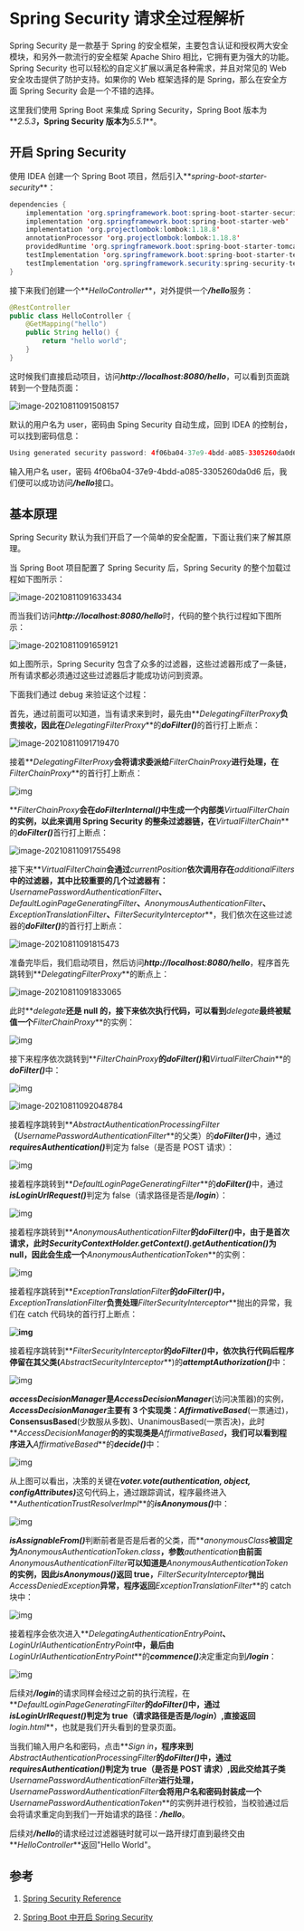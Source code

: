 # Spring Security 请求全过程解析

Spring Security 是一款基于 Spring 的安全框架，主要包含认证和授权两大安全模块，和另外一款流行的安全框架 Apache Shiro 相比，它拥有更为强大的功能。Spring Security 也可以轻松的自定义扩展以满足各种需求，并且对常见的 Web 安全攻击提供了防护支持。如果你的 Web 框架选择的是 Spring，那么在安全方面 Spring Security 会是一个不错的选择。

这里我们使用 Spring Boot 来集成 Spring Security，Spring Boot 版本为**_2.5.3_**，Spring Security 版本为**_5.5.1_**。

## 开启 Spring Security

使用 IDEA 创建一个 Spring Boot 项目，然后引入**_spring-boot-starter-security_**：

```java
dependencies {
    implementation 'org.springframework.boot:spring-boot-starter-security'
    implementation 'org.springframework.boot:spring-boot-starter-web'
    implementation 'org.projectlombok:lombok:1.18.8'
    annotationProcessor 'org.projectlombok:lombok:1.18.8'
    providedRuntime 'org.springframework.boot:spring-boot-starter-tomcat'
    testImplementation 'org.springframework.boot:spring-boot-starter-test'
    testImplementation 'org.springframework.security:spring-security-test'
}
```

接下来我们创建一个**_HelloController_**，对外提供一个<strong><i>/hello</i></strong>服务：

```java
@RestController
public class HelloController {
    @GetMapping("hello")
    public String hello() {
        return "hello world";
    }
}
```

这时候我们直接启动项目，访问<strong><i>http://localhost:8080/hello</i></strong>，可以看到页面跳转到一个登陆页面：

![image-20210811091508157](https://fastly.jsdelivr.net/gh/doocs/source-code-hunter@main/images/SpringSecurity/image-20210811091508157.png)

默认的用户名为 user，密码由 Sping Security 自动生成，回到 IDEA 的控制台，可以找到密码信息：

```java
Using generated security password: 4f06ba04-37e9-4bdd-a085-3305260da0d6
```

输入用户名 user，密码 4f06ba04-37e9-4bdd-a085-3305260da0d6 后，我们便可以成功访问<strong><i>/hello</i></strong>接口。

## 基本原理

Spring Security 默认为我们开启了一个简单的安全配置，下面让我们来了解其原理。

当 Spring Boot 项目配置了 Spring Security 后，Spring Security 的整个加载过程如下图所示：

![image-20210811091633434](https://fastly.jsdelivr.net/gh/doocs/source-code-hunter@main/images/SpringSecurity/image-20210811091633434.png)

而当我们访问<strong><i>http://localhost:8080/hello</i></strong>时，代码的整个执行过程如下图所示：

![image-20210811091659121](https://fastly.jsdelivr.net/gh/doocs/source-code-hunter@main/images/SpringSecurity/image-20210811091659121.png)

如上图所示，Spring Security 包含了众多的过滤器，这些过滤器形成了一条链，所有请求都必须通过这些过滤器后才能成功访问到资源。

下面我们通过 debug 来验证这个过程：

首先，通过前面可以知道，当有请求来到时，最先由**_DelegatingFilterProxy_**负责接收，因此在**_DelegatingFilterProxy_**的<strong><i>doFilter()</i></strong>的首行打上断点：

![image-20210811091719470](https://fastly.jsdelivr.net/gh/doocs/source-code-hunter@main/images/SpringSecurity/image-20210811091719470.png)

接着**_DelegatingFilterProxy_**会将请求委派给**_FilterChainProxy_**进行处理，在**_FilterChainProxy_**的首行打上断点：

![img](https://fastly.jsdelivr.net/gh/doocs/source-code-hunter@main/images/SpringSecurity/56ac5128-eab7-4b92-912f-ff50bac68a4f.png)

**_FilterChainProxy_**会在<strong><i>doFilterInternal()</i></strong>中生成一个内部类**_VirtualFilterChain_**的实例，以此来调用 Spring Security 的整条过滤器链，在**_VirtualFilterChain_**的<strong><i>doFilter()</i></strong>首行打上断点：

![image-20210811091755498](https://fastly.jsdelivr.net/gh/doocs/source-code-hunter@main/images/SpringSecurity/image-20210811091755498.png)

接下来**_VirtualFilterChain_**会通过**_currentPosition_**依次调用存在**_additionalFilters_**中的过滤器，其中比较重要的几个过滤器有：**_UsernamePasswordAuthenticationFilter_**、**_DefaultLoginPageGeneratingFilter_**、**_AnonymousAuthenticationFilter_**、**_ExceptionTranslationFilter_**、**_FilterSecurityInterceptor_**，我们依次在这些过滤器的<strong><i>doFilter()</i></strong>的首行打上断点：

![image-20210811091815473](https://fastly.jsdelivr.net/gh/doocs/source-code-hunter@main/images/SpringSecurity/image-20210811091815473.png)

准备完毕后，我们启动项目，然后访问<strong><i>http://localhost:8080/hello</i></strong>，程序首先跳转到**_DelegatingFilterProxy_**的断点上：

![image-20210811091833065](https://fastly.jsdelivr.net/gh/doocs/source-code-hunter@main/images/SpringSecurity/image-20210811091833065.png)

此时**_delegate_**还是 null 的，接下来依次执行代码，可以看到**_delegate_**最终被赋值一个**_FilterChainProxy_**的实例：

![img](https://fastly.jsdelivr.net/gh/doocs/source-code-hunter@main/images/SpringSecurity/f045b025-bd97-4222-8a02-51634be6745b.png)

接下来程序依次跳转到**_FilterChainProxy_**的<strong><i>doFilter()</i></strong>和**_VirtualFilterChain_**的<strong><i>doFilter()</i></strong>中：

![img](https://fastly.jsdelivr.net/gh/doocs/source-code-hunter@main/images/SpringSecurity/90d3e369-510f-45cb-982d-241d2eedb55c.png)

![image-20210811092048784](https://fastly.jsdelivr.net/gh/doocs/source-code-hunter@main/images/SpringSecurity/image-20210811092048784.png)

接着程序跳转到**_AbstractAuthenticationProcessingFilter_**（**_UsernamePasswordAuthenticationFilter_**的父类）的<strong><i>doFilter()</i></strong>中，通过<strong><i>requiresAuthentication()</i></strong>判定为 false（是否是 POST 请求）：

![img](https://fastly.jsdelivr.net/gh/doocs/source-code-hunter@main/images/SpringSecurity/2e5440bc-9488-4213-a030-0d25153bb2ea.png)

接着程序跳转到**_DefaultLoginPageGeneratingFilter_**的<strong><i>doFilter()</i></strong>中，通过<strong><i>isLoginUrlRequest()</i></strong>判定为 false（请求路径是否是<strong><i>/login</i></strong>）：

![img](https://fastly.jsdelivr.net/gh/doocs/source-code-hunter@main/images/SpringSecurity/47a7bca4-d858-4cb1-b126-347805b74053.png)

接着程序跳转到**_AnonymousAuthenticationFilter_**的<strong><i>doFilter()</i></strong>中，由于是首次请求，此时<strong><i>SecurityContextHolder.getContext().getAuthentication()</i></strong>为 null，因此会生成一个**_AnonymousAuthenticationToken_**的实例：

![img](https://fastly.jsdelivr.net/gh/doocs/source-code-hunter@main/images/SpringSecurity/6b1aded6-5229-47ba-b192-78a7c2622b8c.png)

接着程序跳转到**_ExceptionTranslationFilter_**的<strong><i>doFilter()</i></strong>中，**_ExceptionTranslationFilter_**负责处理**_FilterSecurityInterceptor_**抛出的异常，我们在 catch 代码块的首行打上断点：

**![img](https://fastly.jsdelivr.net/gh/doocs/source-code-hunter@main/images/SpringSecurity/8efa0b1c-2b32-4d5b-9655-985374326e10.png)**

接着程序跳转到**_FilterSecurityInterceptor_**的<strong><i>doFilter()</i></strong>中，依次执行代码后程序停留在其父类(**_AbstractSecurityInterceptor_**)的<strong><i>attemptAuthorization()</i></strong>中：

![img](https://fastly.jsdelivr.net/gh/doocs/source-code-hunter@main/images/SpringSecurity/d6e99143-6207-43a5-8d04-f0c81baa11b4.png)

**_accessDecisionManager_**是**_AccessDecisionManager_**(访问决策器)的实例，**_AccessDecisionManager_**主要有 3 个实现类：**_AffirmativeBased_**(一票通过)，**ConsensusBased**(少数服从多数)、UnanimousBased(一票否决)，此时**_AccessDecisionManager_**的的实现类是**_AffirmativeBased_**，我们可以看到程序进入**_AffirmativeBased_**的<strong><i>decide()</i></strong>中：

![img](https://fastly.jsdelivr.net/gh/doocs/source-code-hunter@main/images/SpringSecurity/6724647c-34ee-4a57-8cfa-b46f57400d14.png)

从上图可以看出，决策的关键在<strong><i>voter.vote(authentication, object, configAttributes)</i></strong>这句代码上，通过跟踪调试，程序最终进入**_AuthenticationTrustResolverImpl_**的<strong><i>isAnonymous()</i></strong>中：

![img](https://fastly.jsdelivr.net/gh/doocs/source-code-hunter@main/images/SpringSecurity/4beaa02f-a93d-4d95-9ad1-0d7213cb0e46.png)

<strong><i>isAssignableFrom()</i></strong>判断前者是否是后者的父类，而**_anonymousClass_**被固定为**_AnonymousAuthenticationToken.class_**，参数**_authentication_**由前面**_AnonymousAuthenticationFilter_**可以知道是**_AnonymousAuthenticationToken_**的实例，因此<strong><i>isAnonymous()</i></strong>返回 true，**_FilterSecurityInterceptor_**抛出**_AccessDeniedException_**异常，程序返回**_ExceptionTranslationFilter_**的 catch 块中：

![img](https://fastly.jsdelivr.net/gh/doocs/source-code-hunter@main/images/SpringSecurity/8e1ac9db-5987-484d-abf4-4c6535c60cc6.png)

接着程序会依次进入**_DelegatingAuthenticationEntryPoint_**、**_LoginUrlAuthenticationEntryPoint_**中，最后由**_LoginUrlAuthenticationEntryPoint_**的<strong><i>commence()</i></strong>决定重定向到<strong><i>/login</i></strong>：

![img](https://fastly.jsdelivr.net/gh/doocs/source-code-hunter@main/images/SpringSecurity/1b03bdd4-6773-4b39-a664-fdf65d104403.png)

后续对<strong><i>/login</i></strong>的请求同样会经过之前的执行流程，在**_DefaultLoginPageGeneratingFilter_**的<strong><i>doFilter()</i></strong>中，通过<strong><i>isLoginUrlRequest()</i></strong>判定为 true（请求路径是否是<strong><i>/login</i></strong>）,直接返回**_login.html_**，也就是我们开头看到的登录页面。

当我们输入用户名和密码，点击**_Sign in_**，程序来到**_AbstractAuthenticationProcessingFilter_**的<strong><i>doFilter()</i></strong>中，通过<strong><i>requiresAuthentication()</i></strong>判定为 true（是否是 POST 请求）,因此交给其子类**_UsernamePasswordAuthenticationFilter_**进行处理，**_UsernamePasswordAuthenticationFilter_**会将用户名和密码封装成一个**_UsernamePasswordAuthenticationToken_**的实例并进行校验，当校验通过后会将请求重定向到我们一开始请求的路径：<strong><i>/hello</i></strong>。

后续对<strong><i>/hello</i></strong>的请求经过过滤器链时就可以一路开绿灯直到最终交由**_HelloController_**返回"Hello World"。

## 参考

1. [Spring Security Reference](https://docs.spring.io/spring-security/site/docs/current/reference/html5/)

2. [Spring Boot 中开启 Spring Security](https://mrbird.cc/Spring-Boot&Spring-Security.html)

